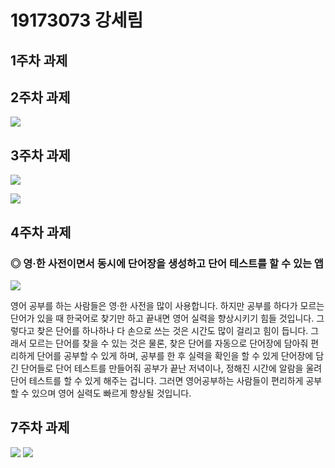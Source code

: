 # 19173073 강세림

## 1주차 과제

## 2주차 과제
  
<img width="" src="./png/OnClicktoMeg.png"></img> 

## 3주차 과제

<img width="" src="./png/OnClickedNaverBtn.png"></img>

<img width="" src="./png/OnClickedCallBtn.png"></img>

## 4주차 과제

### ◎ 영·한 사전이면서 동시에 단어장을 생성하고 단어 테스트를 할 수 있는 앱

<img width="" src="./png/appidea.png"></img>

영어 공부를 하는 사람들은 영·한 사전을 많이 사용합니다.
하지만 공부를 하다가 모르는 단어가 있을 때 한국어로 찾기만 하고 끝내면 영어 실력을 향상시키기 힘들 것입니다. 
그렇다고 찾은 단어를 하나하나 다 손으로 쓰는 것은 시간도 많이 걸리고 힘이 듭니다.
그래서 모르는 단어를 찾을 수 있는 것은 물론, 찾은 단어를 자동으로 단어장에 담아줘 편리하게 단어를 공부할 수 있게 하며, 
공부를 한 후 실력을 확인을 할 수 있게 단어장에 담긴 단어들로 단어 테스트를 만들어줘 공부가 끝난 저녁이나, 
정해진 시간에 알람을 울려 단어 테스트를 할 수 있게 해주는 겁니다.
그러면 영어공부하는 사람들이 편리하게 공부할 수 있으며 영어 실력도 빠르게 향상될 것입니다.

## 7주차 과제

<img width="" src="./png/ImageView1.png"></img>  <img width="" src="./png/ImageView2.png"></img>
